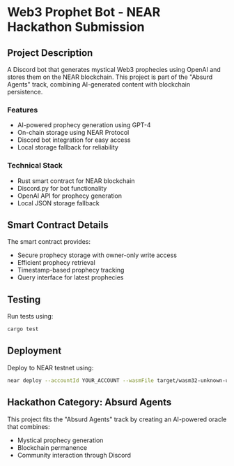 # Web3 Prophet Bot - NEAR Hackathon Submission

## Project Description
A Discord bot that generates mystical Web3 prophecies using OpenAI and stores them on the NEAR blockchain. This project is part of the "Absurd Agents" track, combining AI-generated content with blockchain persistence.

### Features
- AI-powered prophecy generation using GPT-4
- On-chain storage using NEAR Protocol
- Discord bot integration for easy access
- Local storage fallback for reliability

### Technical Stack
- Rust smart contract for NEAR blockchain
- Discord.py for bot functionality
- OpenAI API for prophecy generation
- Local JSON storage fallback

## Smart Contract Details
The smart contract provides:
- Secure prophecy storage with owner-only write access
- Efficient prophecy retrieval
- Timestamp-based prophecy tracking
- Query interface for latest prophecies

## Testing
Run tests using:
```bash
cargo test
```

## Deployment
Deploy to NEAR testnet using:
```bash
near deploy --accountId YOUR_ACCOUNT --wasmFile target/wasm32-unknown-unknown/release/prophecy_contract.wasm
```

## Hackathon Category: Absurd Agents
This project fits the "Absurd Agents" track by creating an AI-powered oracle that combines:
- Mystical prophecy generation
- Blockchain permanence
- Community interaction through Discord
